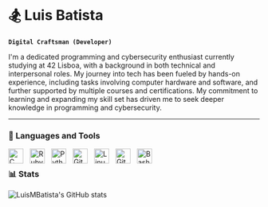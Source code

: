 # 🏂 Luis Batista

**`Digital Craftsman (Developer)`**

I'm a dedicated programming and cybersecurity enthusiast currently studying at 42 Lisboa, with a background in both technical and interpersonal roles. My journey into tech has been fueled by hands-on experience, including tasks involving computer hardware and software, and further supported by multiple courses and certifications. My commitment to learning and expanding my skill set has driven me to seek deeper knowledge in programming and cybersecurity.

---

### 🧰 Languages and Tools

<img align="left" alt="C" width="30px" style="padding-right:10px;" src="https://cdn.jsdelivr.net/gh/devicons/devicon/icons/c/c-plain.svg" />
<img align="left" alt="Ruby" width="30px" style="padding-right:10px;" src="https://cdn.jsdelivr.net/gh/devicons/devicon/icons/ruby/ruby-plain.svg" />
<img align="left" alt="Python" width="30px" style="padding-right:10px;" src="https://cdn.jsdelivr.net/gh/devicons/devicon/icons/python/python-plain.svg" />
<img align="left" alt="Git" width="30px" style="padding-right:10px;" src="https://cdn.jsdelivr.net/gh/devicons/devicon/icons/git/git-original.svg" />
<img align="left" alt="Linux" width="30px" style="padding-right:10px;" src="https://cdn.jsdelivr.net/gh/devicons/devicon/icons/linux/linux-original.svg" />
<img align="left" alt="GitHub" width="30px" style="padding-right:10px;" src="https://cdn.jsdelivr.net/gh/devicons/devicon/icons/github/github-original.svg" />
<img align="left" alt="Bash" width="30px" style="padding-right:10px;" src="https://cdn.jsdelivr.net/gh/devicons/devicon/icons/bash/bash-original.svg" />
<br />


### 📊 Stats

![LuisMBatista's GitHub stats](https://github-readme-stats.vercel.app/api?username=LuisMBatista&show_icons=true&theme=gruvbox)

<!-- ![GitHub Streak](https://streak-stats.demolab.com?user=LuisMBatista&theme=gruvbox&border_radius=4.5) -->

